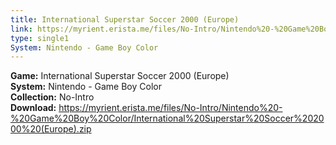 ```yaml
---
title: International Superstar Soccer 2000 (Europe)
link: https://myrient.erista.me/files/No-Intro/Nintendo%20-%20Game%20Boy%20Color/International%20Superstar%20Soccer%202000%20(Europe).zip
type: single1
System: Nintendo - Game Boy Color
---
```

<b>Game:</b> International Superstar Soccer 2000 (Europe)<br>
<b>System:</b> Nintendo - Game Boy Color<br>
<b>Collection:</b> No-Intro<br>
<b>Download:</b> https://myrient.erista.me/files/No-Intro/Nintendo%20-%20Game%20Boy%20Color/International%20Superstar%20Soccer%202000%20(Europe).zip